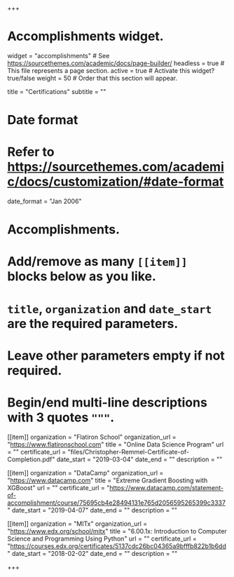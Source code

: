+++
# Accomplishments widget.
widget = "accomplishments"  # See https://sourcethemes.com/academic/docs/page-builder/
headless = true  # This file represents a page section.
active = true  # Activate this widget? true/false
weight = 50  # Order that this section will appear.

title = "Certifications"
subtitle = ""

# Date format
#   Refer to https://sourcethemes.com/academic/docs/customization/#date-format
date_format = "Jan 2006"

# Accomplishments.
#   Add/remove as many `[[item]]` blocks below as you like.
#   `title`, `organization` and `date_start` are the required parameters.
#   Leave other parameters empty if not required.
#   Begin/end multi-line descriptions with 3 quotes `"""`.

[[item]]
  organization = "Flatiron School"
  organization_url = "https://www.flatironschool.com"
  title = "Online Data Science Program"
  url = ""
  certificate_url = "files/Christopher-Remmel-Certificate-of-Completion.pdf"
  date_start = "2019-03-04"
  date_end = ""
  description = ""

[[item]]
  organization = "DataCamp"
  organization_url = "https://www.datacamp.com"
  title = "Extreme Gradient Boosting with XGBoost"
  url = ""
  certificate_url = "https://www.datacamp.com/statement-of-accomplishment/course/75695cb4e28494131e765d2056595265399c3337"
  date_start = "2019-04-07"
  date_end = ""
  description = ""
  
[[item]]
  organization = "MITx"
  organization_url = "https://www.edx.org/school/mitx"
  title = "6.00.1x: Introduction to Computer Science and Programming Using Python"
  url = ""
  certificate_url = "https://courses.edx.org/certificates/5137cdc26bc04365a9bfffb822b1b6dd"
  date_start = "2018-02-02"
  date_end = ""
  description = ""

+++
